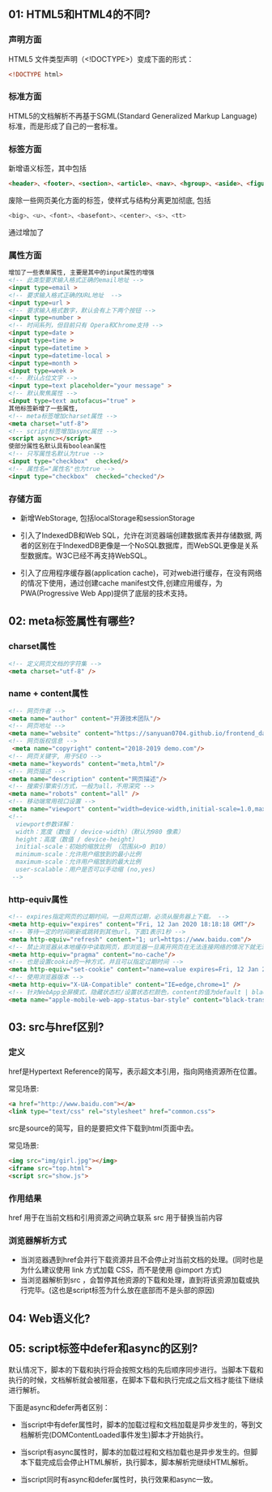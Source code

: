 ## 01: HTML5和HTML4的不同?
### 声明方面
HTML5 文件类型声明（<!DOCTYPE>）变成下面的形式：
```html
<!DOCTYPE html>
```
### 标准方面
HTML5的文档解析不再基于SGML(Standard Generalized Markup Language)标准，而是形成了自己的一套标准。
### 标签方面
新增语义标签，其中包括
```html
<header>、<footer>、<section>、<article>、<nav>、<hgroup>、<aside>、<figure>
```
废除一些网页美化方面的标签，使样式与结构分离更加彻底, 包括
```js
<big>、<u>、<font>、<basefont>、<center>、<s>、<tt>
```
通过增加了<audio>、<video>两个标签来实现对多媒体中的音频、视频使用的支持。
### 属性方面

```html
增加了一些表单属性, 主要是其中的input属性的增强
<!-- 此类型要求输入格式正确的email地址 -->
<input type=email >
<!-- 要求输入格式正确的URL地址  -->
<input type=url >
<!-- 要求输入格式数字，默认会有上下两个按钮 -->
<input type=number >
<!-- 时间系列，但目前只有 Opera和Chrome支持 -->
<input type=date >
<input type=time >
<input type=datetime >
<input type=datetime-local >
<input type=month >
<input type=week >
<!-- 默认占位文字 -->
<input type=text placeholder="your message" >
<!-- 默认聚焦属性 -->
<input type=text autofacus="true" >
其他标签新增了一些属性,
<!-- meta标签增加charset属性 -->
<meta charset="utf-8">
<!-- script标签增加async属性 -->
<script async></script>
使部分属性名默认具有boolean属性
<!-- 只写属性名默认为true -->
<input type="checkbox"  checked/>
<!-- 属性名="属性名"也为true -->
<input type="checkbox"  checked="checked"/>
```
### 存储方面
* 新增WebStorage, 包括localStorage和sessionStorage

* 引入了IndexedDB和Web SQL，允许在浏览器端创建数据库表并存储数据, 两者的区别在于IndexedDB更像是一个NoSQL数据库，而WebSQL更像是关系型数据库。W3C已经不再支持WebSQL。

* 引入了应用程序缓存器(application cache)，可对web进行缓存，在没有网络的情况下使用，通过创建cache manifest文件,创建应用缓存，为PWA(Progressive Web App)提供了底层的技术支持。
## 02: meta标签属性有哪些?

### charset属性
```html
<!-- 定义网页文档的字符集 -->
<meta charset="utf-8" />
```
### name + content属性

```html
<!-- 网页作者 -->
<meta name="author" content="开源技术团队"/>
<!-- 网页地址 -->
<meta name="website" content="https://sanyuan0704.github.io/frontend_daily_question/"/>
<!-- 网页版权信息 -->
 <meta name="copyright" content="2018-2019 demo.com"/>
<!-- 网页关键字, 用于SEO -->
<meta name="keywords" content="meta,html"/>
<!-- 网页描述 -->
<meta name="description" content="网页描述"/>
<!-- 搜索引擎索引方式，一般为all，不用深究 -->
<meta name="robots" content="all" />
<!-- 移动端常用视口设置 -->
<meta name="viewport" content="width=device-width,initial-scale=1.0,maximum-scale=1.0, user-scalable=no"/>
<!-- 
  viewport参数详解：
  width：宽度（数值 / device-width）（默认为980 像素）
  height：高度（数值 / device-height）
  initial-scale：初始的缩放比例 （范围从>0 到10）
  minimum-scale：允许用户缩放到的最小比例
  maximum-scale：允许用户缩放到的最大比例
  user-scalable：用户是否可以手动缩 (no,yes)
 -->
```
### http-equiv属性
```html
<!-- expires指定网页的过期时间。一旦网页过期，必须从服务器上下载。 -->
<meta http-equiv="expires" content="Fri, 12 Jan 2020 18:18:18 GMT"/>
<!-- 等待一定的时间刷新或跳转到其他url。下面1表示1秒 -->
<meta http-equiv="refresh" content="1; url=https://www.baidu.com"/>
<!-- 禁止浏览器从本地缓存中读取网页，即浏览器一旦离开网页在无法连接网络的情况下就无法访问到页面。 -->
<meta http-equiv="pragma" content="no-cache"/>
<!-- 也是设置cookie的一种方式，并且可以指定过期时间 -->
<meta http-equiv="set-cookie" content="name=value expires=Fri, 12 Jan 2001 18:18:18 GMT,path=/"/>
<!-- 使用浏览器版本 -->
<meta http-equiv="X-UA-Compatible" content="IE=edge,chrome=1" />
<!-- 针对WebApp全屏模式，隐藏状态栏/设置状态栏颜色，content的值为default | black | black-translucent -->
<meta name="apple-mobile-web-app-status-bar-style" content="black-translucent" />
```
## 03: src与href区别?

### 定义
href是Hypertext Reference的简写，表示超文本引用，指向网络资源所在位置。

常见场景:
```html
<a href="http://www.baidu.com"></a> 
<link type="text/css" rel="stylesheet" href="common.css"> 
```
src是source的简写，目的是要把文件下载到html页面中去。

常见场景:
```html
<img src="img/girl.jpg"></img> 
<iframe src="top.html"> 
<script src="show.js"> 
```
### 作用结果
href 用于在当前文档和引用资源之间确立联系
src 用于替换当前内容
### 浏览器解析方式
* 当浏览器遇到href会并行下载资源并且不会停止对当前文档的处理。(同时也是为什么建议使用 link 方式加载 CSS，而不是使用 @import 方式)
* 当浏览器解析到src ，会暂停其他资源的下载和处理，直到将该资源加载或执行完毕。(这也是script标签为什么放在底部而不是头部的原因)
## 04: Web语义化?
## 05: script标签中defer和async的区别?
默认情况下，脚本的下载和执行将会按照文档的先后顺序同步进行。当脚本下载和执行的时候，文档解析就会被阻塞，在脚本下载和执行完成之后文档才能往下继续进行解析。

下面是async和defer两者区别：

* 当script中有defer属性时，脚本的加载过程和文档加载是异步发生的，等到文档解析完(DOMContentLoaded事件发生)脚本才开始执行。

* 当script有async属性时，脚本的加载过程和文档加载也是异步发生的。但脚本下载完成后会停止HTML解析，执行脚本，脚本解析完继续HTML解析。

* 当script同时有async和defer属性时，执行效果和async一致。